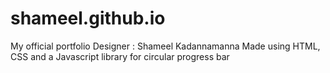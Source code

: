 # shameel.github.io
My official portfolio
Designer : Shameel Kadannamanna
Made using HTML, CSS and a Javascript library for circular progress bar
